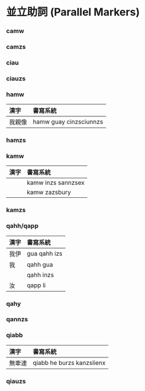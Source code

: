# 並立助詞 (Parallel Markers)

### camw

### camzs

### ciau

### ciauzs

### hamw

| 漢字 | 書寫系統 |
| :--- | :--- |
| 我親像 | hamw guay cinzsciunnzs |

### hamzs

### kamw

| 漢字 | 書寫系統 |
| :--- | :--- |
| | kamw inzs sannzsex |
| | kamw zazsbury |

### kamzs

### qahh/qapp

| 漢字 | 書寫系統 |
| :--- | :--- |
| 我伊 | gua qahh izs |
| 我 | qahh gua |
| | qahh inzs |
| 汝 | qapp li |

### qahy

### qannzs

### qiabb

| 漢字 | 書寫系統 |
| :--- | :--- |
| 無牽連 | qiabb he burzs kanzslienx |

### qiauzs
